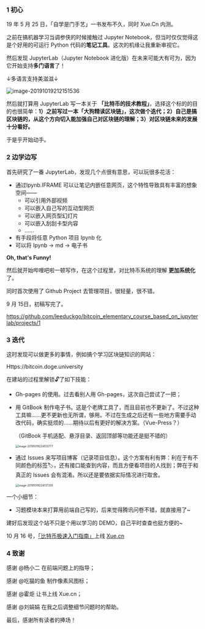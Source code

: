 ### 1 初心

19 年 5 月 25 日，「自学是门手艺」一书发布不久，同时 Xue.Cn 内测。

之前在搞机器学习当调参侠的时候接触过 Jupyter Notebook，但当时仅仅觉得这是个好用的可运行 Python 代码的**笔记工具**。这次的机缘让我重新审视它。

然后发现 JupyterLab（Jupyter Notebook 进化版）在未来可能大有可为，因为它开始支持**多门语言**了！

↓多语言支持美滋滋↓

![image-20191019212151536](https://tva1.sinaimg.cn/large/006y8mN6ly1g85oszywz0j31bi0u0tbc.jpg)



然后就打算用 JupyterLab 写一本关于 **「比特币的技术教程」**，选择这个标的的目的也很简单：**1）之前写过一本「大狗精读区块链」，这次做个迭代；2）自己是搞区块链的，从这个方向切入能加强自己对区块链的理解；3）对区块链未来的发展十分看好。**

于是乎开始动手。

### 2 边学边写

首先研究了一番 JupyterLab，发现几个点很有意思，可以玩很多花活：

- 通过Ipynb.IFRAME 可以让笔记内嵌任意网页，这个特性导致具有丰富的想象空间——
  - 可以引用外部视频
  - 可以嵌入自己写的互动型网页
  - 可以嵌入网页型幻灯片
  - 可以嵌入刮刮卡型内容
  - ……
- 有手段将任意 Python 项目 Ipynb 化
- 可以将 Ipynb -> md -> 电子书

**Oh, that's Funny!**

然后就开始哔哩吧啦一顿写作，在这个过程里，对比特币系统的理解 **更加系统化** 了。

同时首次使用了 Github Project 去管理项目，很轻量，很不错。

9 月 15日，初稿写完了。

https://github.com/leeduckgo/bitcoin_elementary_course_based_on_jupyterlab/projects/1

### 3 迭代

这时发现可以做更多的事情，例如搞个学习区块链知识的网站：

Https://bitcoin.doge.university

在建站的过程里解锁🔓了如下技能：

- Gh-pages 的使用。过去看别人用 Gh-pages，这次自己尝试了一把；

- 用 GitBook 制作电子书。这是个老牌工具了，而且目前也不更新了。不过这种工具嘛……更不更新也无所谓，够用。不过在生成之后还有一些地方需要手动改代码，确实挺烦的……期待以后有更好的解决方案。（Vue-Press？）

  （GitBook 手机适配、悬浮目录、返回顶部等功能还是挺不错的）

  <img src="https://tva1.sinaimg.cn/large/006y8mN6ly1g85ot2pb2uj30ku11211s.jpg" alt="image-20191019224513777" style="zoom:50%;" />

- 通过 Issues 来写项目博客（记录项目信息）。这个方案有利有弊：利在于有不同颜色的标签🏷，还有接口能查到内容，而且方便看项目的人找到；弊在于和真正的 Issues 会有混淆。所以还是要依据实际情况进行取舍。

  <img src="https://tva1.sinaimg.cn/large/006y8mN6ly1g85ot5h4d7j30sw0nsjwa.jpg" alt="image-20191019224137205" style="zoom:50%;" />

一个小细节：

- 习题模块本来打算用前端自己写的，后来觉得腾讯问卷不错，就直接用了~

建好后发现这个站不只是个用以学习的 DEMO，自己平时查查也挺方便的~

10 月 16 号，[「比特币极速入门指南」](https://xue.cn/hub/app/books/3)上线 [Xue.cn](https://xue.cn)

### 4 致谢

感谢 @杨小二 在前端问题上的指导；

感谢 @吃猫的鱼 制作像素风图标；

感谢 @霍炬 让书上线 Xue.cn；

感谢 @刘娟娟 在我之后调整细节问题时的帮助。

最后，感谢所有读者的捧场！